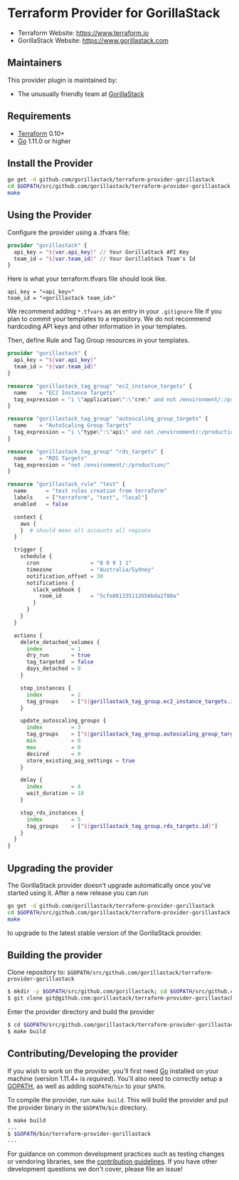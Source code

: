 Terraform Provider for GorillaStack
==================

- Terraform Website: https://www.terraform.io
- GorillaStack Website: https://www.gorillastack.com
<!-- - Documentation: https://www.terraform.io/docs/providers/gorillastack/index.html -->

Maintainers
-----------

This provider plugin is maintained by:

* The unusually friendly team at [GorillaStack](https://www.gorillastack.com/)

Requirements
------------

-	[Terraform](https://www.terraform.io/downloads.html) 0.10+
-	[Go](https://golang.org/doc/install) 1.11.0 or higher


Install the Provider
--------------------

```bash
go get -d github.com/gorillastack/terraform-provider-gorillastack
cd $GOPATH/src/github.com/gorillastack/terraform-provider-gorillastack
make
```

Using the Provider
------------------

Configure the provider using a .tfvars file:

```terraform
provider "gorillastack" {
  api_key = "${var.api_key}" // Your GorillaStack API Key
  team_id = "${var.team_id}" // Your GorillaStack Team's Id
}
```

Here is what your terraform.tfvars file should look like.

```
api_key = "<api_key>"
team_id = "<gorillastack team_id>"
```

We recommend adding `*.tfvars` as an entry in your `.gitignore` file if you plan to commit your templates to a repository.
We do not recommend hardcoding API keys and other information in your templates.

Then, define Rule and Tag Group resources in your templates.

```terraform
provider "gorillastack" {
  api_key = "${var.api_key}"
  team_id = "${var.team_id}"
}

resource "gorillastack_tag_group" "ec2_instance_targets" {
  name    = "EC2 Instance Targets"
  tag_expression = "i \"application\":\"crm\" and not /environment/:/production/"
}

resource "gorillastack_tag_group" "autoscaling_group_targets" {
  name    = "AutoScaling Group Targets"
  tag_expression = "i \"type\":\"api\" and not /environment/:/production/"
}

resource "gorillastack_tag_group" "rds_targets" {
  name    = "RDS Targets"
  tag_expression = "not /environment/:/production/"
}

resource "gorillastack_rule" "test" {
  name      = "test rules creation from terraform"
  labels    = ["terraform", "test", "local"]
  enabled   = false

  context {
    aws {
    }  # should mean all accounts all regions
  }

  trigger {
    schedule {
      cron                = "0 0 9 1 1"
      timezone            = "Australia/Sydney"
      notification_offset = 30
      notifications {
        slack_webhook {
          room_id         = "5cfe861335112656bda2f80a"
        }
      }
    }
  }

  actions {
    delete_detached_volumes {
      index         = 1
      dry_run       = true
      tag_targeted  = false
      days_detached = 0
    }

    stop_instances {
      index         = 2
      tag_groups    = ["${gorillastack_tag_group.ec2_instance_targets.id}"]
    }

    update_autoscaling_groups {
      index         = 3
      tag_groups    = ["${gorillastack_tag_group.autoscaling_group_targets.id}"]
      min           = 0
      max           = 0
      desired       = 0
      store_existing_asg_settings = true
    }

    delay {
      index         = 4
      wait_duration = 10
    }

    stop_rds_instances {
      index         = 5
      tag_groups    = ["${gorillastack_tag_group.rds_targets.id}"]
    }
  }
}
```


Upgrading the provider
----------------------

The GorillaStack provider doesn't upgrade automatically once you've started using it. After a new release you can run 

```bash
go get -d github.com/gorillastack/terraform-provider-gorillastack
cd $GOPATH/src/github.com/gorillastack/terraform-provider-gorillastack
make
```

to upgrade to the latest stable version of the GorillaStack provider.

Building the provider
---------------------

Clone repository to: `$GOPATH/src/github.com/gorillastack/terraform-provider-gorillastack`

```sh
$ mkdir -p $GOPATH/src/github.com/gorillastack; cd $GOPATH/src/github.com/gorillastack
$ git clone git@github.com:gorillastack/terraform-provider-gorillastack
```

Enter the provider directory and build the provider

```sh
$ cd $GOPATH/src/github.com/gorillastack/terraform-provider-gorillastack
$ make build
```

Contributing/Developing the provider
------------------------------------

If you wish to work on the provider, you'll first need [Go](http://www.golang.org) installed on your machine (version 1.11.4+ is *required*). You'll also need to correctly setup a [GOPATH](http://golang.org/doc/code.html#GOPATH), as well as adding `$GOPATH/bin` to your `$PATH`.

To compile the provider, run `make build`. This will build the provider and put the provider binary in the `$GOPATH/bin` directory.

```sh
$ make build
...
$ $GOPATH/bin/terraform-provider-gorillastack
...
```

For guidance on common development practices such as testing changes or vendoring libraries, see the [contribution guidelines](https://github.com/gorillastack/terraform-provider-gorillastack/blob/master/CONTRIBUTING.md). If you have other development questions we don't cover, please file an issue!
